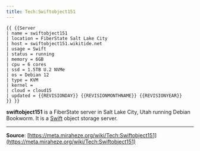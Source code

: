 ```yaml
---
title: Tech:Swiftobject151
---
```


```
{{ {{Server
| name = swiftobject151
| location = FiberState Salt Lake City
| host = swiftobject151.wikitide.net
| usage = Swift
| status = running
| memory = 6GB
| cpu = 6 cores
| ssd = 1.5TB U.2 NVMe
| os = Debian 12
| type = KVM
| kernel =
| cloud = cloud15
| updated = {{REVISIONDAY}} {{REVISIONMONTHNAME}} {{REVISIONYEAR}}
}} }}
```

**swiftobject151** is a FiberState server in Salt Lake City, Utah running Debian Bookworm. It is a [Swift](https://meta.miraheze.org/wiki/Tech:Swift) object storage server.

----
**Source**: [https://meta.miraheze.org/wiki/Tech:Swiftobject151](https://meta.miraheze.org/wiki/Tech:Swiftobject151)